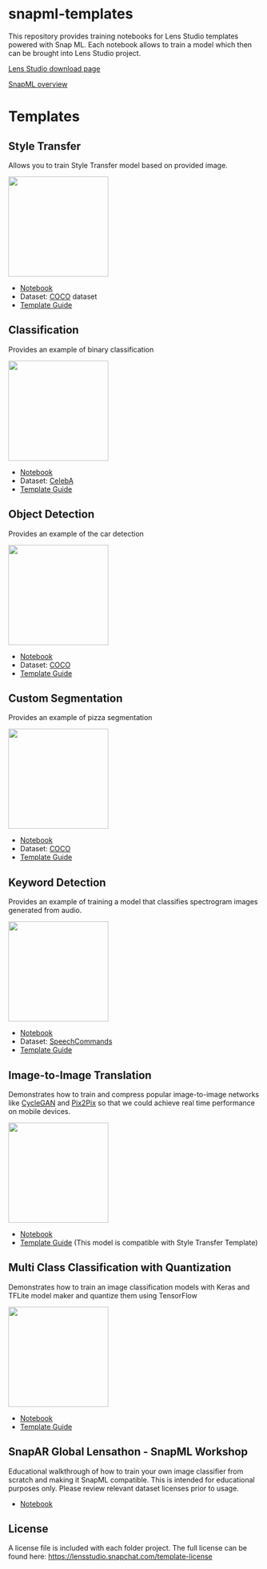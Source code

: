 # snapml-templates
This repository provides training notebooks for Lens Studio templates powered with Snap ML.
Each notebook allows to train a model which then can be brought into Lens Studio project.

[Lens Studio download page](https://lensstudio.snapchat.com/download/)

[SnapML overview](https://lensstudio.snapchat.com/guides/machine-learning/)

# Templates 

## Style Transfer
Allows you to train Style Transfer model based on provided image. 

<img src="https://user-images.githubusercontent.com/84346153/150581229-c4aa60d6-f371-4919-9372-0f421a9476a3.gif" width="200">

- [Notebook](https://github.com/Snapchat/snapml-templates/blob/main/Style%20Transfer/style_transfer.ipynb)
- Dataset: [COCO](http://cocodataset.org/#explore) dataset
- [Template Guide](https://lensstudio.snapchat.com/templates/ml/style-transfer/)

## Classification
Provides an example of binary classification 

<img src="https://user-images.githubusercontent.com/84346153/150581048-13e05812-04ee-44a8-96a6-2f1446243175.gif" width="200">

- [Notebook](https://github.com/Snapchat/snapml-templates/blob/main/Classification/eyeglasses_classification.ipynb)
- Dataset: [CelebA](https://drive.google.com/drive/folders/0B7EVK8r0v71pWEZsZE9oNnFzTm8)
- [Template Guide](https://lensstudio.snapchat.com/templates/ml/classification/)

## Object Detection 
Provides an example of the car detection  

<img src="https://user-images.githubusercontent.com/84346153/150581045-40e01183-334c-4631-8115-70b4a0b2c7c3.gif" width="200">

- [Notebook](https://github.com/Snapchat/snapml-templates/blob/main/Object%20Detection/object_detection.ipynb)
- Dataset: [COCO](http://cocodataset.org/#explore)
- [Template Guide](https://lensstudio.snapchat.com/templates/ml/object-detection/)

## Custom Segmentation 
Provides an example of pizza segmentation  

<img src="https://user-images.githubusercontent.com/84346153/150581035-bde72638-c804-447d-b9ac-f678bc6f26a1.gif" width="200">

- [Notebook](https://github.com/Snapchat/snapml-templates/blob/main/Custom%20Segmentation/segmentation_training.ipynb)
- Dataset: [COCO](http://cocodataset.org/#explore)
- [Template Guide](https://lensstudio.snapchat.com/templates/ml/custom-segmentation/)

## Keyword Detection 
Provides an example of training a model that classifies spectrogram images generated from audio.

<img src="https://user-images.githubusercontent.com/84346153/150581018-e4395543-8685-4d54-a351-a0eb0813cc27.gif" width="200">

- [Notebook](https://github.com/Snapchat/snapml-templates/blob/main/Keyword%20Detection/Keyword_Detection.ipynb)
- Dataset: [SpeechCommands](https://arxiv.org/abs/1804.03209)
- [Template Guide](https://lensstudio.snapchat.com/templates/audio/keyword-detection/)

## Image-to-Image Translation
Demonstrates how to train and compress popular image-to-image networks like [CycleGAN](https://junyanz.github.io/CycleGAN/) and [Pix2Pix](https://phillipi.github.io/pix2pix/) so that we could achieve real time performance on mobile devices. 

<img src="https://user-images.githubusercontent.com/84346153/150579553-1b48de31-1fb2-47a7-93fb-7a3dd4369870.gif" width="200">

- [Notebook](https://github.com/Snapchat/snapml-templates/blob/main/Image-to-Image%20Translation/Image_to_Image_translation_with_GAN_Compression.ipynb)
- [Template Guide](https://lensstudio.snapchat.com/templates/ml/style-transfer/) (This model is compatible with Style Transfer Template)

## Multi Class Classification with Quantization
Demonstrates how to train an image classification models with Keras and TFLite model maker and quantize them using TensorFlow

<img src="https://user-images.githubusercontent.com/84346153/164765465-8ec22c64-e134-4cb6-903f-57e5c55b4c71.gif" width="200">


- [Notebook](https://github.com/Snapchat/snapml-templates/blob/main/Quantization%20With%20TFLite/classification_and_quantization_with_tflite.ipynb)
- [Template Guide](https://docs.snap.com/lens-studio/references/templates/ml/multi-class-classification)

## SnapAR Global Lensathon - SnapML Workshop
Educational walkthrough of how to train your own image classifier from scratch and making it SnapML compatible. This is intended for educational purposes only. Please review relevant dataset licenses prior to usage.

- [Notebook](https://github.com/Snapchat/snapml-templates/blob/9a2b3b6e4aaa93e3a8d39f0322fdcc0a3e4fe622/SnapAR%20Global%20Lensathon%20-%20SnapML%20Workshop/%5BSnap_AR_Lensathon%5D_SnapML_Image_Classification_Tutorial.ipynb)

## License
A license file is included with each folder project. The full license can be found here: https://lensstudio.snapchat.com/template-license
